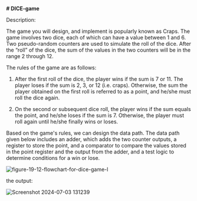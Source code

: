 **# DICE-game**

Description:

The game you will design, and implement is popularly known as Craps. The game involves two
dice, each of which can have a value between 1 and 6. Two pseudo-random counters are used
to simulate the roll of the dice. After the “roll” of the dice, the sum of the values in the two
counters will be in the range 2 through 12. 

The rules of the game are as follows:
1. After the first roll of the dice, the player wins if the sum is 7 or 11. The player loses if the sum
is 2, 3, or 12 (i.e. craps). Otherwise, the sum the player obtained on the first roll is referred to as
a point, and he/she must roll the dice again.

3. On the second or subsequent dice roll, the player wins if the sum equals the point, and
he/she loses if the sum is 7. Otherwise, the player must roll again until he/she finally wins or
loses.

Based on the game's rules, we can design the data path. The data path given below includes
an adder, which adds the two counter outputs, a register to store the point, and a comparator to
compare the values stored in the point register and the output from the adder, and a test logic
to determine conditions for a win or lose. 

![figure-19-12-flowchart-for-dice-game-l](https://github.com/panda12384/DICE-game/assets/160568759/4f46a229-c95c-4430-baed-8cb9345e90ca)


the output:


![Screenshot 2024-07-03 131239](https://github.com/panda12384/DICE-game/assets/160568759/2e805a61-3b9c-42bd-9704-cb9deb30d548)
